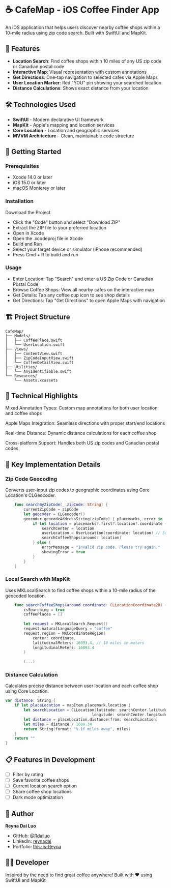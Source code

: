 # ☕ CafeMap - iOS Coffee Finder App

An iOS application that helps users discover nearby coffee shops within a 10-mile radius using zip code search. Built with SwiftUI and MapKit.

## 📱 Features

- **Location Search**: Find coffee shops within 10 miles of any US zip code or Canadian postal code
- **Interactive Map**: Visual representation with custom annotations
- **Get Directions**: One-tap navigation to selected cafes via Apple Maps
- **User Location Marker**: Red "YOU" pin showing your searched location
- **Distance Calculations**: Shows exact distance from your location

## 🛠️ Technologies Used

- **SwiftUI** - Modern declarative UI framework
- **MapKit** - Apple's mapping and location services
- **Core Location** - Location and geographic services
- **MVVM Architecture** - Clean, maintainable code structure

## 🚀 Getting Started

### Prerequisites

- Xcode 14.0 or later
- iOS 15.0 or later
- macOS Monterey or later

### Installation
Download the Project
- Click the "Code" button and select "Download ZIP"
- Extract the ZIP file to your preferred location
- Open in Xcode
- Open the .xcodeproj file in Xcode
- Build and Run
- Select your target device or simulator (iPhone recommended)
- Press Cmd + R to build and run

### Usage
- Enter Location: Tap "Search" and enter a US Zip Code or Canadian Postal Code
- Browse Coffee Shops: View all nearby cafes on the interactive map
- Get Details: Tap any coffee cup icon to see shop details
- Get Directions: Tap "Get Directions" to open Apple Maps with navigation

## 🏗️ Project Structure
```text
CafeMap/
├── Models/
│   ├── CoffeePlace.swift
│   └── UserLocation.swift
├── Views/
│   ├── ContentView.swift
│   ├── ZipCodeInputView.swift
│   └── CoffeeDetailView.swift
├── Utilities/
│   └── AnyIdentifiable.swift
└── Resources/
    └── Assets.xcassets
```
## 🎯 Technical Highlights
Mixed Annotation Types: Custom map annotations for both user location and coffee shops

Apple Maps Integration: Seamless directions with proper start/end locations

Real-time Distance: Dynamic distance calculations for each coffee shop

Cross-platform Support: Handles both US zip codes and Canadian postal codes

## 🔑 Key Implementation Details

### Zip Code Geocoding
Converts user-input zip codes to geographic coordinates using Core Location's CLGeocoder.

```swift
    func searchByZipCode(_ zipCode: String) {
        currentZipCode = zipCode
        let geocoder = CLGeocoder()
        geocoder.geocodeAddressString(zipCode) { placemarks, error in
            if let location = placemarks?.first?.location?.coordinate {
                searchCenter = location
                userLocation = UserLocation(coordinate: location) // Set user location
                searchCoffeeShops(around: location)
            } else {
                errorMessage = "Invalid zip code. Please try again."
                showingError = true
            }
        }
    }
```

### Local Search with MapKit
Uses MKLocalSearch to find coffee shops within a 10-mile radius of the geocoded location.
```swift
    func searchCoffeeShops(around coordinate: CLLocationCoordinate2D) {
        isSearching = true
        coffeePlaces = []
        
        let request = MKLocalSearch.Request()
        request.naturalLanguageQuery = "coffee"
        request.region = MKCoordinateRegion(
            center: coordinate,
            latitudinalMeters: 16093.4, // 10 miles in meters
            longitudinalMeters: 16093.4
        )
        
        (...)
  ```
### Distance Calculation
Calculates precise distance between user location and each coffee shop using Core Location.

```swift
var distance: String {
    if let placeLocation = mapItem.placemark.location {
        let searchLocation = CLLocation(latitude: searchCenter.latitude, 
                                      longitude: searchCenter.longitude)
        let distance = placeLocation.distance(from: searchLocation)
        let miles = distance / 1609.34
        return String(format: "%.1f miles away", miles)
    }
    return ""
}
```
## 📋 Features in Development

- [ ] Filter by rating
- [ ] Save favorite coffee shops
- [ ] Current location search option
- [ ] Share coffee shop locations
- [ ] Dark mode optimization

## 👤 Author

**Reyna Dai Luo**
- GitHub: [@Rdailuo](https://github.com/Rdailuo)
- LinkedIn: [reynadai](https://www.linkedin.com/in/reynadai/)
- Portfolio: [this-is-Reyna](https://www.notion.so/Hi-I-m-Reyna-Dai-1de9921211f1809a8e72ddcdd231df65?pvs=4
)

##  👨‍💻 Developer
Inspired by the need to find great coffee anywhere!
Built with ❤️ using SwiftUI and MapKit

